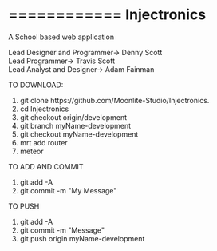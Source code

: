 ============
Injectronics
============

A School based web application

Lead Designer and Programmer-> Denny Scott									
Lead Programmer-> Travis Scott								
Lead Analyst and Designer-> Adam Fainman	


TO DOWNLOAD:
<ol>
<li>git clone https://github.com/Moonlite-Studio/Injectronics.</li>
<li>cd Injectronics</li>
<li>git checkout origin/development</li>
<li>git branch myName-development</li>
<li>git checkout myName-development</li>
<li>mrt add router</li>
<li>meteor</li>
</ol>

TO ADD AND COMMIT
<ol>
<li> git add -A </li>
<li> git commit -m "My Message"</li>
</ol>

TO PUSH
<ol>
<li>git add -A</li>
<li>git commit -m "Message"</li>
<li>git push origin myName-development</li>
</ol>
